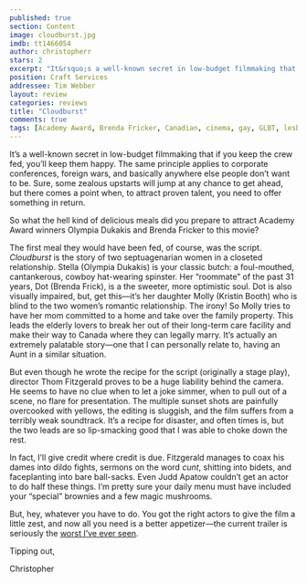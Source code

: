 ```yaml
---
published: true
section: Content
image: cloudburst.jpg
imdb: tt1466054
author: christopherr
stars: 2
excerpt: "It&rsquo;s a well-known secret in low-budget filmmaking that if you keep the crew fed, you&rsquo;ll keep them happy. The same principle applies to corporate conferences, foreign wars, and basically anywhere else people don&rsquo;t want to be. Sure, some zealous upstarts will jump at any chance to get ahead, but there comes a point when, to attract proven talent, you need to offer something in return. "
position: Craft Services
addressee: Tim Webber
layout: review
categories: reviews
title: "Cloudburst"
comments: true
tags: [Academy Award, Brenda Fricker, Canadian, cinema, gay, GLBT, lesbian, Letters, Olympia Dukakis, queer, winner]
---
```

<p>It&rsquo;s a well-known secret in low-budget filmmaking that if you keep the crew fed, you&rsquo;ll keep them happy. The same principle applies to corporate conferences, foreign wars, and basically anywhere else people don&rsquo;t want to be. Sure, some zealous upstarts will jump at any chance to get ahead, but there comes a point when, to attract proven talent, you need to offer something in return. &nbsp;</p>
<p>So what the hell kind of delicious meals did you prepare to attract Academy Award winners Olympia Dukakis and Brenda Fricker to this movie?</p>
<p>The first meal they would have been fed, of course, was the script. <em>Cloudburst</em> is the story of two septuagenarian women in a closeted relationship. Stella (Olympia Dukakis) is your classic butch: a foul-mouthed, cantankerous, cowboy hat-wearing spinster. Her &ldquo;roommate&rdquo; of the past 31 years, Dot (Brenda Frick), is a the sweeter, more optimistic soul. Dot is also visually impaired, but, get this&mdash;it&rsquo;s her daughter Molly (Kristin Booth) who is blind to the two women&rsquo;s romantic relationship. The irony! So Molly tries to have her mom committed to a home and take over the family property. This leads the elderly lovers to break her out of their long-term care facility and make their way to Canada where they can legally marry. It&rsquo;s actually an extremely palatable story&mdash;one that I can personally relate to, having an Aunt in a similar situation.</p>
<p>But even though he wrote the recipe for the script (originally a stage play), director Thom Fitzgerald proves to be a huge liability behind the camera.&nbsp; He seems to have no clue when to let a joke simmer, when to pull out of a scene, no flare for presentation. The multiple sunset shots are painfully overcooked with yellows, the editing is sluggish, and the film suffers from a terribly weak soundtrack. It&rsquo;s a recipe for disaster, and often times is, but the two leads are so lip-smacking good that I was able to choke down the rest.</p>
<p>In fact, I&rsquo;ll give credit where credit is due. Fitzgerald manages to coax his dames into dildo fights, sermons on the word <em>cunt</em>, shitting into bidets, and faceplanting into bare ball-sacks. Even Judd Apatow couldn&rsquo;t get an actor to do half these things. I&rsquo;m pretty sure your daily menu must have included your &ldquo;special&rdquo; brownies and a few magic mushrooms.</p>
<p>But, hey, whatever you have to do. You got the right actors to give the film a little zest, and now all you need is a better appetizer&mdash;the current trailer is seriously the <a href="http://www.youtube.com/watch?feature=player_embedded&amp;v=Ce-6-SX_6dQ#!">worst I&rsquo;ve ever seen</a>.</p>
<p>Tipping out,</p>
<p>Christopher</p>
